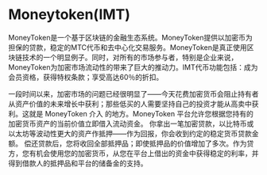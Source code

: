 # 

# Moneytoken(IMT)

MoneyToken是一个基于区块链的金融生态系统。MoneyToken提供以加密币为担保的贷款，稳定的MTC代币和去中心化交易服务。MoneyToken是真正使用区块链技术的一个明显例子。同时，对所有的市场参与者，特别是企业来说，MoneyToken为加密市场流动性的带来了巨大的推动力。IMT代币功能包括：成为会员资格，获得特权条款；享受高达60％的折扣。

一段时间以来，加密市场的问题已经很明显了——今天花费加密货币会阻止持有者从资产价值的未来增长中获利；那些低买的人需要坚持自己的投资才能从高卖中获利。这就是 MoneyToken 介入 的地方。MoneyToken 平台允许您根据您持有的加密货币资产的当前价值立即借入流动资金。 你拿出一笔加密贷款，以比特币或以太坊等波动性更大的资产作抵押——作为回报，你会收到约定的稳定货币贷款金额。 偿还贷款后，您将收回全部抵押品；即使抵押品的价值增加了多次。作为贷方，您有机会使用您的加密货币，从您在平台上借出的资金中获得稳定的利率，并得到借款人的抵押品和平台的储备金的支持。

